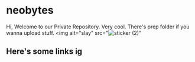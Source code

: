 # neobytes
Hi, Welcome to our Private Repository. Very cool.
There's prep folder if you wanna upload stuff.
<picture>
  <source media="(prefers-color-scheme: dark)" srcset="https://user-images.githubusercontent.com/25423296/163456776-7f95b81a-f1ed-45f7-b7ab-8fa810d529fa.png">
  <source media="(prefers-color-scheme: light)" srcset="https://user-images.githubusercontent.com/25423296/163456779-a8556205-d0a5-45e2-ac17-42d089e3c3f8.png">
  <img alt="slay" src="![sticker (2)](https://github.com/qiaodotzip/neobytes/assets/139465626/b397e0a0-7768-418f-b79c-bd0f20a5aa33)"
>
</picture>

## Here's some links ig

